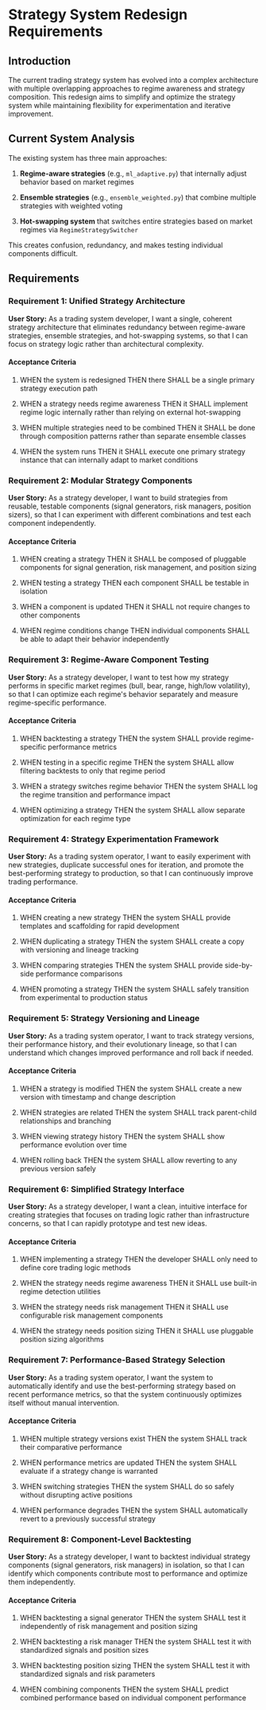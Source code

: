 # Strategy System Redesign Requirements

## Introduction

The current trading strategy system has evolved into a complex architecture with multiple overlapping approaches to regime awareness and strategy composition. This redesign aims to simplify and optimize the strategy system while maintaining flexibility for experimentation and iterative improvement.


## Current System Analysis

The existing system has three main approaches:
1. **Regime-aware strategies** (e.g., `ml_adaptive.py`) that internally adjust behavior based on market regimes

2. **Ensemble strategies** (e.g., `ensemble_weighted.py`) that combine multiple strategies with weighted voting

3. **Hot-swapping system** that switches entire strategies based on market regimes via `RegimeStrategySwitcher`


This creates confusion, redundancy, and makes testing individual components difficult.


## Requirements

### Requirement 1: Unified Strategy Architecture

**User Story:** As a trading system developer, I want a single, coherent strategy architecture that eliminates redundancy between regime-aware strategies, ensemble strategies, and hot-swapping systems, so that I can focus on strategy logic rather than architectural complexity.


#### Acceptance Criteria

1. WHEN the system is redesigned THEN there SHALL be a single primary strategy execution path

2. WHEN a strategy needs regime awareness THEN it SHALL implement regime logic internally rather than relying on external hot-swapping

3. WHEN multiple strategies need to be combined THEN it SHALL be done through composition patterns rather than separate ensemble classes

4. WHEN the system runs THEN it SHALL execute one primary strategy instance that can internally adapt to market conditions


### Requirement 2: Modular Strategy Components

**User Story:** As a strategy developer, I want to build strategies from reusable, testable components (signal generators, risk managers, position sizers), so that I can experiment with different combinations and test each component independently.


#### Acceptance Criteria

1. WHEN creating a strategy THEN it SHALL be composed of pluggable components for signal generation, risk management, and position sizing

2. WHEN testing a strategy THEN each component SHALL be testable in isolation
3. WHEN a component is updated THEN it SHALL not require changes to other components

4. WHEN regime conditions change THEN individual components SHALL be able to adapt their behavior independently


### Requirement 3: Regime-Aware Component Testing

**User Story:** As a strategy developer, I want to test how my strategy performs in specific market regimes (bull, bear, range, high/low volatility), so that I can optimize each regime's behavior separately and measure regime-specific performance.


#### Acceptance Criteria

1. WHEN backtesting a strategy THEN the system SHALL provide regime-specific performance metrics

2. WHEN testing in a specific regime THEN the system SHALL allow filtering backtests to only that regime period

3. WHEN a strategy switches regime behavior THEN the system SHALL log the regime transition and performance impact

4. WHEN optimizing a strategy THEN the system SHALL allow separate optimization for each regime type


### Requirement 4: Strategy Experimentation Framework

**User Story:** As a trading system operator, I want to easily experiment with new strategies, duplicate successful ones for iteration, and promote the best-performing strategy to production, so that I can continuously improve trading performance.


#### Acceptance Criteria

1. WHEN creating a new strategy THEN the system SHALL provide templates and scaffolding for rapid development

2. WHEN duplicating a strategy THEN the system SHALL create a copy with versioning and lineage tracking

3. WHEN comparing strategies THEN the system SHALL provide side-by-side performance comparisons

4. WHEN promoting a strategy THEN the system SHALL safely transition from experimental to production status


### Requirement 5: Strategy Versioning and Lineage

**User Story:** As a trading system operator, I want to track strategy versions, their performance history, and their evolutionary lineage, so that I can understand which changes improved performance and roll back if needed.


#### Acceptance Criteria

1. WHEN a strategy is modified THEN the system SHALL create a new version with timestamp and change description

2. WHEN strategies are related THEN the system SHALL track parent-child relationships and branching

3. WHEN viewing strategy history THEN the system SHALL show performance evolution over time

4. WHEN rolling back THEN the system SHALL allow reverting to any previous version safely


### Requirement 6: Simplified Strategy Interface

**User Story:** As a strategy developer, I want a clean, intuitive interface for creating strategies that focuses on trading logic rather than infrastructure concerns, so that I can rapidly prototype and test new ideas.


#### Acceptance Criteria

1. WHEN implementing a strategy THEN the developer SHALL only need to define core trading logic methods

2. WHEN the strategy needs regime awareness THEN it SHALL use built-in regime detection utilities

3. WHEN the strategy needs risk management THEN it SHALL use configurable risk management components

4. WHEN the strategy needs position sizing THEN it SHALL use pluggable position sizing algorithms


### Requirement 7: Performance-Based Strategy Selection

**User Story:** As a trading system operator, I want the system to automatically identify and use the best-performing strategy based on recent performance metrics, so that the system continuously optimizes itself without manual intervention.


#### Acceptance Criteria

1. WHEN multiple strategy versions exist THEN the system SHALL track their comparative performance

2. WHEN performance metrics are updated THEN the system SHALL evaluate if a strategy change is warranted

3. WHEN switching strategies THEN the system SHALL do so safely without disrupting active positions

4. WHEN performance degrades THEN the system SHALL automatically revert to a previously successful strategy


### Requirement 8: Component-Level Backtesting

**User Story:** As a strategy developer, I want to backtest individual strategy components (signal generators, risk managers) in isolation, so that I can identify which components contribute most to performance and optimize them independently.


#### Acceptance Criteria

1. WHEN backtesting a signal generator THEN the system SHALL test it independently of risk management and position sizing

2. WHEN backtesting a risk manager THEN the system SHALL test it with standardized signals and position sizes

3. WHEN backtesting position sizing THEN the system SHALL test it with standardized signals and risk parameters

4. WHEN combining components THEN the system SHALL predict combined performance based on individual component performance